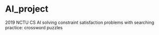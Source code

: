 # AI_project
2019 NCTU CS AI
solving constraint satisfaction problems with searching
practice: crossword puzzles
